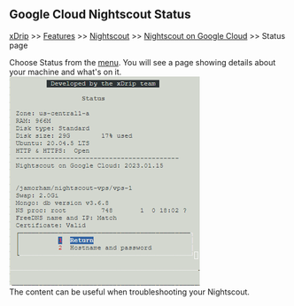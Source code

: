 ## Google Cloud Nightscout Status
[xDrip](../../README.md) >> [Features](../Features_page) >> [Nightscout](../Nightscout_page) >> [Nightscout on Google Cloud](./GoogleCloud) >> Status page  
  
Choose Status from the [menu](./Menu.md).  You will see a page showing details about your machine and what's on it.  
![](./images/Status.png)  
The content can be useful when troubleshooting your Nightscout.  
  
